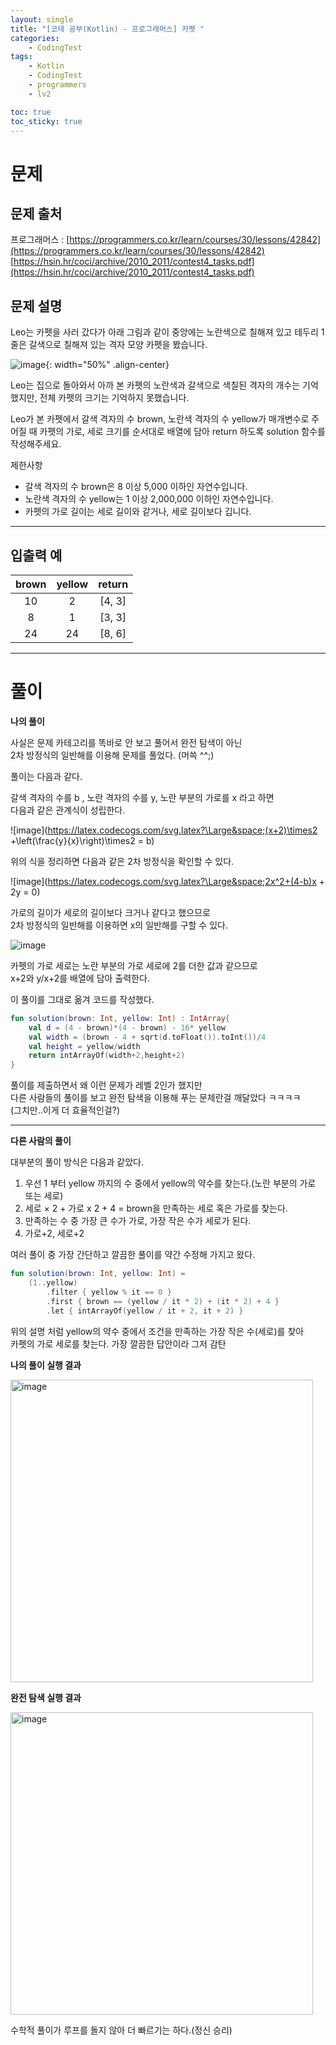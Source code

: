 ```yaml
---
layout: single
title: "[코테 공부(Kotlin) - 프로그래머스] 카펫 "
categories: 
    - CodingTest
tags:
    - Kotlin
    - CodingTest
    - programmers
    - lv2

toc: true
toc_sticky: true
---
```


# 문제
## 문제 출처
프로그래머스 : [https://programmers.co.kr/learn/courses/30/lessons/42842](https://programmers.co.kr/learn/courses/30/lessons/42842)
[https://hsin.hr/coci/archive/2010_2011/contest4_tasks.pdf](https://hsin.hr/coci/archive/2010_2011/contest4_tasks.pdf)

## 문제 설명
Leo는 카펫을 사러 갔다가 아래 그림과 같이 중앙에는 노란색으로 칠해져 있고 테두리 1줄은 갈색으로 칠해져 있는 격자 모양 카펫을 봤습니다.

![image](https://grepp-programmers.s3.ap-northeast-2.amazonaws.com/files/production/b1ebb809-f333-4df2-bc81-02682900dc2d/carpet.png){: width="50%" .align-center}

Leo는 집으로 돌아와서 아까 본 카펫의 노란색과 갈색으로 색칠된 격자의 개수는 기억했지만, 전체 카펫의 크기는 기억하지 못했습니다.

Leo가 본 카펫에서 갈색 격자의 수 brown, 노란색 격자의 수 yellow가 매개변수로 주어질 때 카펫의 가로, 세로 크기를 순서대로 배열에 담아 return 하도록 solution 함수를 작성해주세요.

제한사항
- 갈색 격자의 수 brown은 8 이상 5,000 이하인 자연수입니다.
- 노란색 격자의 수 yellow는 1 이상 2,000,000 이하인 자연수입니다.
- 카펫의 가로 길이는 세로 길이와 같거나, 세로 길이보다 깁니다.

---
## 입출력 예

|brown|yellow|return|
|:------:|:---:|:-----:| 
|10|2|[4, 3]|
|8|1|[3, 3]|
|24|24|[8, 6]|

---

# 풀이
**나의 풀이**

사실은 문제 카테고리를 똑바로 안 보고 풀어서 완전 탐색이 아닌 <br>2차 방정식의 일반해를 이용해 문제를 풀었다. (머쓱 ^^;)

풀이는 다음과 같다.

갈색 격자의 수를 b , 노란 격자의 수를 y, 노란 부분의 가로를 x 라고 하면<br>
다음과 같은 관계식이 성립한다.

![image](https://latex.codecogs.com/svg.latex?\Large&space;(x+2)\times2 +\left(\frac{y}{x}\right)\times2 = b)

위의 식을 정리하면 다음과 같은 2차 방정식을 확인할 수 있다.

![image](https://latex.codecogs.com/svg.latex?\Large&space;2x^2+(4-b)x + 2y = 0)

가로의 길이가 세로의 길이보다 크거나 같다고 했으므로 
<br>2차 방정식의 일반해를 이용하면 x의 일반해를 구할 수 있다.

![image](https://latex.codecogs.com/svg.latex?\Large&space;x=\frac{b-4+\sqrt{(4-b)^2-16y}}{4})

카펫의 가로 세로는 노란 부분의 가로 세로에 2를 더한 값과 같으므로<br>
x+2와 y/x+2를 배열에 담아 출력한다.

이 풀이를 그대로 옮겨 코드를 작성했다.

```kotlin
fun solution(brown: Int, yellow: Int) : IntArray{
    val d = (4 - brown)*(4 - brown) - 16* yellow
    val width = (brown - 4 + sqrt(d.toFloat()).toInt())/4
    val height = yellow/width
    return intArrayOf(width+2,height+2)
}
```

풀이를 제출하면서 왜 이런 문제가 레벨 2인가 했지만<br>다른 사람들의 풀이를 보고
완전 탐색을 이용해 푸는 문제란걸 깨달았다 ㅋㅋㅋㅋ<br>
(그치만..이게 더 효율적인걸?)

---

**다른 사람의 풀이**

대부분의 풀이 방식은 다음과 같았다.

1. 우선 1 부터 yellow 까지의 수 중에서 yellow의 약수를 찾는다.(노란 부분의 가로 또는 세로)
2. 세로 × 2 + 가로 x 2 + 4 = brown을 만족하는 세로 혹은 가로를 찾는다.
3. 만족하는 수 중 가장 큰 수가 가로, 가장 작은 수가 세로가 된다.
4. 가로+2, 세로+2

여러 풀이 중 가장 간단하고 깔끔한 풀이를 약간 수정해 가지고 왔다.

```kotlin
fun solution(brown: Int, yellow: Int) =
    (1..yellow)
        .filter { yellow % it == 0 }
        .first { brown == (yellow / it * 2) + (it * 2) + 4 }
        .let { intArrayOf(yellow / it + 2, it + 2) }
```

위의 설명 처럼 yellow의 약수 중에서 조건을 만족하는 가장 작은 수(세로)를 찾아<br>
카펫의 가로 세로를 찾는다. 가장 깔끔한 답안이라 그저 감탄

**나의 풀이 실행 결과**

<img width="484" alt="image" src="https://user-images.githubusercontent.com/79133730/152791474-b29f0c2e-2315-4a4d-bec1-87d11295a03d.png">

**완전 탐색 실행 결과**

<img width="484" alt="image" src="https://user-images.githubusercontent.com/79133730/152792052-e1494f1f-861e-4cc0-a91e-c7c2ecb8a398.png">

수학적 풀이가 루프를 돌지 않아 더 빠르기는 하다.(정신 승리)
